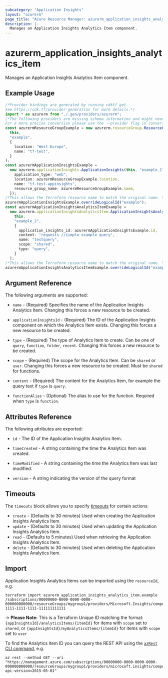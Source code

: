 ```yaml
---
subcategory: "Application Insights"
layout: "azurerm"
page_title: "Azure Resource Manager: azurerm_application_insights_analytics_item"
description: |-
  Manages an Application Insights Analytics Item component.
---
```


# azurerm\_application\_insights\_analytics\_item

Manages an Application Insights Analytics Item component.

## Example Usage

```typescript
/*Provider bindings are generated by running cdktf get.
See https://cdk.tf/provider-generation for more details.*/
import * as azurerm from "./.gen/providers/azurerm";
/*The following providers are missing schema information and might need manual adjustments to synthesize correctly: azurerm.
For a more precise conversion please use the --provider flag in convert.*/
const azurermResourceGroupExample = new azurerm.resourceGroup.ResourceGroup(
  this,
  "example",
  {
    location: "West Europe",
    name: "tf-test",
  }
);
const azurermApplicationInsightsExample =
  new azurerm.applicationInsights.ApplicationInsights(this, "example_1", {
    application_type: "web",
    location: azurermResourceGroupExample.location,
    name: "tf-test-appinsights",
    resource_group_name: azurermResourceGroupExample.name,
  });
/*This allows the Terraform resource name to match the original name. You can remove the call if you don't need them to match.*/
azurermApplicationInsightsExample.overrideLogicalId("example");
const azurermApplicationInsightsAnalyticsItemExample =
  new azurerm.applicationInsightsAnalyticsItem.ApplicationInsightsAnalyticsItem(
    this,
    "example_2",
    {
      application_insights_id: azurermApplicationInsightsExample.id,
      content: "requests //simple example query",
      name: "testquery",
      scope: "shared",
      type: "query",
    }
  );
/*This allows the Terraform resource name to match the original name. You can remove the call if you don't need them to match.*/
azurermApplicationInsightsAnalyticsItemExample.overrideLogicalId("example");

```

## Argument Reference

The following arguments are supported:

*   `name` - (Required) Specifies the name of the Application Insights Analytics Item. Changing this forces a new resource to be created.

*   `applicationInsightsId` - (Required) The ID of the Application Insights component on which the Analytics Item exists. Changing this forces a new resource to be created.

*   `type` - (Required) The type of Analytics Item to create. Can be one of `query`, `function`, `folder`, `recent`. Changing this forces a new resource to be created.

*   `scope` - (Required) The scope for the Analytics Item. Can be `shared` or `user`. Changing this forces a new resource to be created. Must be `shared` for functions.

*   `content` - (Required) The content for the Analytics Item, for example the query text if `type` is `query`.

*   `functionAlias` - (Optional) The alias to use for the function. Required when `type` is `function`.

## Attributes Reference

The following attributes are exported:

*   `id` - The ID of the Application Insights Analytics Item.

*   `timeCreated` - A string containing the time the Analytics Item was created.

*   `timeModified` - A string containing the time the Analytics Item was last modified.

*   `version` - A string indicating the version of the query format

## Timeouts

The `timeouts` block allows you to specify [timeouts](https://www.terraform.io/language/resources/syntax#operation-timeouts) for certain actions:

* `create` - (Defaults to 30 minutes) Used when creating the Application Insights Analytics Item.
* `update` - (Defaults to 30 minutes) Used when updating the Application Insights Analytics Item.
* `read` - (Defaults to 5 minutes) Used when retrieving the Application Insights Analytics Item.
* `delete` - (Defaults to 30 minutes) Used when deleting the Application Insights Analytics Item.

## Import

Application Insights Analytics Items can be imported using the `resourceId`, e.g.

```shell
terraform import azurerm_application_insights_analytics_item.example /subscriptions/00000000-0000-0000-0000-000000000000/resourceGroups/mygroup1/providers/Microsoft.Insights/components/mycomponent1/analyticsItems/11111111-1111-1111-1111-111111111111
```

\-> **Please Note:** This is a Terraform Unique ID matching the format: `{appInsightsId}/analyticsItems/{itemId}` for items with `scope` set to `shared`, or  `{appInsightsId}/myAnalyticsItems/{itemId}` for items with `scope` set to `user`

To find the Analytics Item ID you can query the REST API using the [`azRest` CLI command](https://docs.microsoft.com/cli/azure/reference-index?view=azure-cli-latest#az-rest), e.g.

```shell
az rest --method GET --uri "https://management.azure.com/subscriptions/00000000-0000-0000-0000-000000000000/resourceGroups/mygroup1/providers/microsoft.insights/components/appinsightstest/analyticsItems?api-version=2015-05-01"
```
